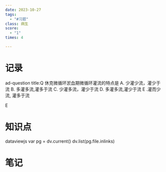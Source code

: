 ```yaml
---
date: 2023-10-27
tags:
  - "#习题"
class: 病生
score:
  - "1"
times: 4

---
```



记录
==
ad-question
title:Q
休克微循环淤血期微循环灌流的特点是
A. 少灌少流，灌少于流 B. 多灌多流,灌多于流
C. 少灌多流，灌少于流 D. 多灌多流,灌少于流 E .灌而少流, 灌多于流



E


知识点
==
dataviewjs
var pg = dv.current()
dv.list(pg.file.inlinks)


笔记
==